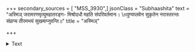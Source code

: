 +++
secondary_sources = [ "MSS_3930",]
jsonClass = "Subhaashita"
text = "अस्मिञ् जरामरणमृत्युमहातरङ्ग- मिश्रोदधौ महति संपरिवर्तमानः।  \nपुण्यप्लवेन सुकृतेन नरास्तरन्तः संप्राप्य तीरमभयं सुखमाप्नुवन्ति॥"
title = "अस्मिञ्"

+++

<details><summary>Text</summary>

अस्मिञ् जरामरणमृत्युमहातरङ्ग- मिश्रोदधौ महति संपरिवर्तमानः।  
पुण्यप्लवेन सुकृतेन नरास्तरन्तः संप्राप्य तीरमभयं सुखमाप्नुवन्ति॥
</details>
